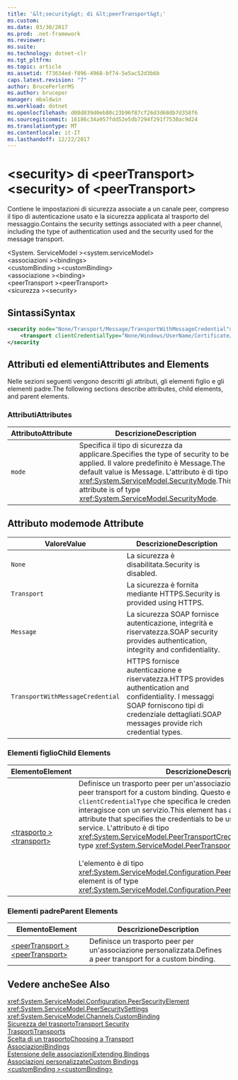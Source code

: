 ```yaml
---
title: '&lt;security&gt; di &lt;peerTransport&gt;'
ms.custom: 
ms.date: 03/30/2017
ms.prod: .net-framework
ms.reviewer: 
ms.suite: 
ms.technology: dotnet-clr
ms.tgt_pltfrm: 
ms.topic: article
ms.assetid: f73634ed-f896-4968-bf74-5e5ac52d3b6b
caps.latest.revision: "7"
author: BrucePerlerMS
ms.author: bruceper
manager: mbaldwin
ms.workload: dotnet
ms.openlocfilehash: d08d839d0eb80c23b96f87cf26d3d68db7d358f6
ms.sourcegitcommit: 16186c34a957fdd52e5db7294f291f7530ac9d24
ms.translationtype: MT
ms.contentlocale: it-IT
ms.lasthandoff: 12/22/2017
---
```

# <a name="ltsecuritygt-of-ltpeertransportgt"></a><span data-ttu-id="00e5b-102">&lt;security&gt; di &lt;peerTransport&gt;</span><span class="sxs-lookup"><span data-stu-id="00e5b-102">&lt;security&gt; of &lt;peerTransport&gt;</span></span>
<span data-ttu-id="00e5b-103">Contiene le impostazioni di sicurezza associate a un canale peer, compreso il tipo di autenticazione usato e la sicurezza applicata al trasporto del messaggio.</span><span class="sxs-lookup"><span data-stu-id="00e5b-103">Contains the security settings associated with a peer channel, including the type of authentication used and the security used for the message transport.</span></span>  
  
 <span data-ttu-id="00e5b-104">\<System. ServiceModel ></span><span class="sxs-lookup"><span data-stu-id="00e5b-104">\<system.serviceModel></span></span>  
<span data-ttu-id="00e5b-105">\<associazioni ></span><span class="sxs-lookup"><span data-stu-id="00e5b-105">\<bindings></span></span>  
<span data-ttu-id="00e5b-106">\<customBinding ></span><span class="sxs-lookup"><span data-stu-id="00e5b-106">\<customBinding></span></span>  
<span data-ttu-id="00e5b-107">\<associazione ></span><span class="sxs-lookup"><span data-stu-id="00e5b-107">\<binding></span></span>  
<span data-ttu-id="00e5b-108">\<peerTransport ></span><span class="sxs-lookup"><span data-stu-id="00e5b-108">\<peerTransport></span></span>  
<span data-ttu-id="00e5b-109">\<sicurezza ></span><span class="sxs-lookup"><span data-stu-id="00e5b-109">\<security></span></span>  
  
## <a name="syntax"></a><span data-ttu-id="00e5b-110">Sintassi</span><span class="sxs-lookup"><span data-stu-id="00e5b-110">Syntax</span></span>  
  
```xml  
<security mode="None/Transport/Message/TransportWithMessageCredential">  
    <transport clientCredentialType="None/Windows/UserName/Certificate/CardSpace" />  
</security  
```  
  
## <a name="attributes-and-elements"></a><span data-ttu-id="00e5b-111">Attributi ed elementi</span><span class="sxs-lookup"><span data-stu-id="00e5b-111">Attributes and Elements</span></span>  
 <span data-ttu-id="00e5b-112">Nelle sezioni seguenti vengono descritti gli attributi, gli elementi figlio e gli elementi padre.</span><span class="sxs-lookup"><span data-stu-id="00e5b-112">The following sections describe attributes, child elements, and parent elements.</span></span>  
  
### <a name="attributes"></a><span data-ttu-id="00e5b-113">Attributi</span><span class="sxs-lookup"><span data-stu-id="00e5b-113">Attributes</span></span>  
  
|<span data-ttu-id="00e5b-114">Attributo</span><span class="sxs-lookup"><span data-stu-id="00e5b-114">Attribute</span></span>|<span data-ttu-id="00e5b-115">Descrizione</span><span class="sxs-lookup"><span data-stu-id="00e5b-115">Description</span></span>|  
|---------------|-----------------|  
|`mode`|<span data-ttu-id="00e5b-116">Specifica il tipo di sicurezza da applicare.</span><span class="sxs-lookup"><span data-stu-id="00e5b-116">Specifies the type of security to be applied.</span></span> <span data-ttu-id="00e5b-117">Il valore predefinito è Message.</span><span class="sxs-lookup"><span data-stu-id="00e5b-117">The default value is Message.</span></span> <span data-ttu-id="00e5b-118">L'attributo è di tipo <xref:System.ServiceModel.SecurityMode>.</span><span class="sxs-lookup"><span data-stu-id="00e5b-118">This attribute is of type <xref:System.ServiceModel.SecurityMode>.</span></span>|  
  
## <a name="mode-attribute"></a><span data-ttu-id="00e5b-119">Attributo mode</span><span class="sxs-lookup"><span data-stu-id="00e5b-119">mode Attribute</span></span>  
  
|<span data-ttu-id="00e5b-120">Valore</span><span class="sxs-lookup"><span data-stu-id="00e5b-120">Value</span></span>|<span data-ttu-id="00e5b-121">Descrizione</span><span class="sxs-lookup"><span data-stu-id="00e5b-121">Description</span></span>|  
|-----------|-----------------|  
|`None`|<span data-ttu-id="00e5b-122">La sicurezza è disabilitata.</span><span class="sxs-lookup"><span data-stu-id="00e5b-122">Security is disabled.</span></span>|  
|`Transport`|<span data-ttu-id="00e5b-123">La sicurezza è fornita mediante HTTPS.</span><span class="sxs-lookup"><span data-stu-id="00e5b-123">Security is provided using HTTPS.</span></span>|  
|`Message`|<span data-ttu-id="00e5b-124">La sicurezza SOAP fornisce autenticazione, integrità e riservatezza.</span><span class="sxs-lookup"><span data-stu-id="00e5b-124">SOAP security provides authentication, integrity and confidentiality.</span></span>|  
|`TransportWithMessageCredential`|<span data-ttu-id="00e5b-125">HTTPS fornisce autenticazione e riservatezza.</span><span class="sxs-lookup"><span data-stu-id="00e5b-125">HTTPS provides authentication and confidentiality.</span></span> <span data-ttu-id="00e5b-126">I messaggi SOAP forniscono tipi di credenziale dettagliati.</span><span class="sxs-lookup"><span data-stu-id="00e5b-126">SOAP messages provide rich credential types.</span></span>|  
  
### <a name="child-elements"></a><span data-ttu-id="00e5b-127">Elementi figlio</span><span class="sxs-lookup"><span data-stu-id="00e5b-127">Child Elements</span></span>  
  
|<span data-ttu-id="00e5b-128">Elemento</span><span class="sxs-lookup"><span data-stu-id="00e5b-128">Element</span></span>|<span data-ttu-id="00e5b-129">Descrizione</span><span class="sxs-lookup"><span data-stu-id="00e5b-129">Description</span></span>|  
|-------------|-----------------|  
|[<span data-ttu-id="00e5b-130">\<trasporto ></span><span class="sxs-lookup"><span data-stu-id="00e5b-130">\<transport></span></span>](../../../../../docs/framework/configure-apps/file-schema/wcf/transport-of-peertransport.md)|<span data-ttu-id="00e5b-131">Definisce un trasporto peer per un'associazione personalizzata.</span><span class="sxs-lookup"><span data-stu-id="00e5b-131">Defines a peer transport for a custom binding.</span></span> <span data-ttu-id="00e5b-132">Questo elemento presenta un attributo `clientCredentialType` che specifica le credenziali da usare quando si interagisce con un servizio.</span><span class="sxs-lookup"><span data-stu-id="00e5b-132">This element has a `clientCredentialType` attribute that specifies the credentials to be used when interacting with a service.</span></span> <span data-ttu-id="00e5b-133">L'attributo è di tipo <xref:System.ServiceModel.PeerTransportCredentialType>.</span><span class="sxs-lookup"><span data-stu-id="00e5b-133">This attribute is of type <xref:System.ServiceModel.PeerTransportCredentialType>.</span></span><br /><br /> <span data-ttu-id="00e5b-134">L'elemento è di tipo <xref:System.ServiceModel.Configuration.PeerTransportSecurityElement>.</span><span class="sxs-lookup"><span data-stu-id="00e5b-134">This element is of type <xref:System.ServiceModel.Configuration.PeerTransportSecurityElement>.</span></span>|  
  
### <a name="parent-elements"></a><span data-ttu-id="00e5b-135">Elementi padre</span><span class="sxs-lookup"><span data-stu-id="00e5b-135">Parent Elements</span></span>  
  
|<span data-ttu-id="00e5b-136">Elemento</span><span class="sxs-lookup"><span data-stu-id="00e5b-136">Element</span></span>|<span data-ttu-id="00e5b-137">Descrizione</span><span class="sxs-lookup"><span data-stu-id="00e5b-137">Description</span></span>|  
|-------------|-----------------|  
|[<span data-ttu-id="00e5b-138">\<peerTransport ></span><span class="sxs-lookup"><span data-stu-id="00e5b-138">\<peerTransport></span></span>](../../../../../docs/framework/configure-apps/file-schema/wcf/peertransport.md)|<span data-ttu-id="00e5b-139">Definisce un trasporto peer per un'associazione personalizzata.</span><span class="sxs-lookup"><span data-stu-id="00e5b-139">Defines a peer transport for a custom binding.</span></span>|  
  
## <a name="see-also"></a><span data-ttu-id="00e5b-140">Vedere anche</span><span class="sxs-lookup"><span data-stu-id="00e5b-140">See Also</span></span>  
 <xref:System.ServiceModel.Configuration.PeerSecurityElement>  
 <xref:System.ServiceModel.PeerSecuritySettings>  
 <xref:System.ServiceModel.Channels.CustomBinding>  
 [<span data-ttu-id="00e5b-141">Sicurezza del trasporto</span><span class="sxs-lookup"><span data-stu-id="00e5b-141">Transport Security</span></span>](../../../../../docs/framework/wcf/feature-details/transport-security.md)  
 [<span data-ttu-id="00e5b-142">Trasporti</span><span class="sxs-lookup"><span data-stu-id="00e5b-142">Transports</span></span>](../../../../../docs/framework/wcf/feature-details/transports.md)  
 [<span data-ttu-id="00e5b-143">Scelta di un trasporto</span><span class="sxs-lookup"><span data-stu-id="00e5b-143">Choosing a Transport</span></span>](../../../../../docs/framework/wcf/feature-details/choosing-a-transport.md)  
 [<span data-ttu-id="00e5b-144">Associazioni</span><span class="sxs-lookup"><span data-stu-id="00e5b-144">Bindings</span></span>](../../../../../docs/framework/wcf/bindings.md)  
 [<span data-ttu-id="00e5b-145">Estensione delle associazioni</span><span class="sxs-lookup"><span data-stu-id="00e5b-145">Extending Bindings</span></span>](../../../../../docs/framework/wcf/extending/extending-bindings.md)  
 [<span data-ttu-id="00e5b-146">Associazioni personalizzate</span><span class="sxs-lookup"><span data-stu-id="00e5b-146">Custom Bindings</span></span>](../../../../../docs/framework/wcf/extending/custom-bindings.md)  
 [<span data-ttu-id="00e5b-147">\<customBinding ></span><span class="sxs-lookup"><span data-stu-id="00e5b-147">\<customBinding></span></span>](../../../../../docs/framework/configure-apps/file-schema/wcf/custombinding.md)
